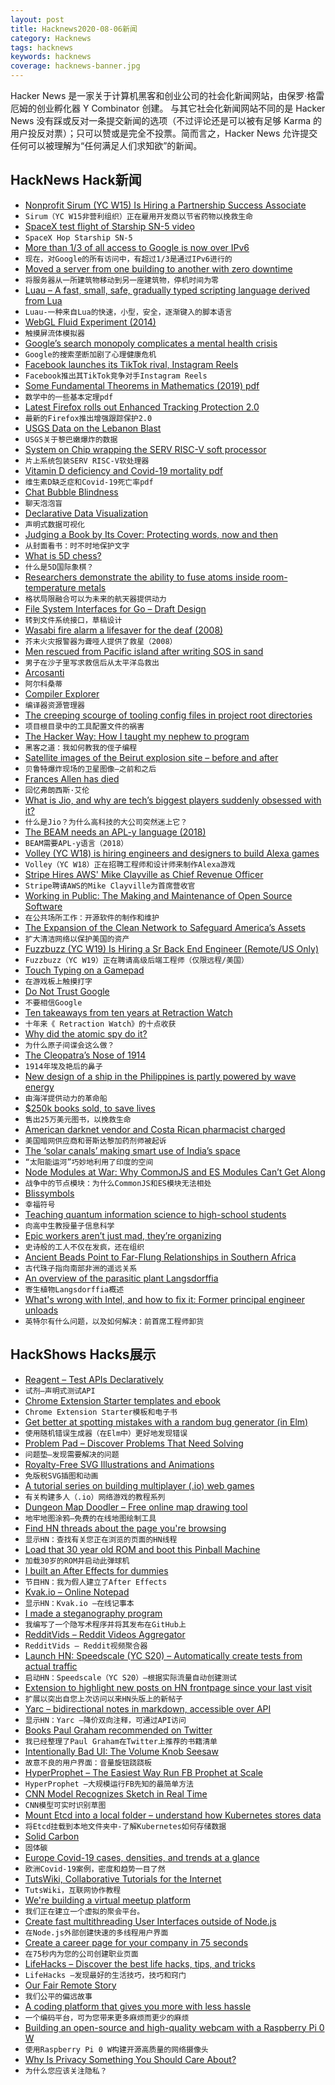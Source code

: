 ```yaml
---
layout: post
title: Hacknews2020-08-06新闻
category: Hacknews
tags: hacknews
keywords: hacknews
coverage: hacknews-banner.jpg
---
```


Hacker News 是一家关于计算机黑客和创业公司的社会化新闻网站，由保罗·格雷厄姆的创业孵化器 Y Combinator 创建。
与其它社会化新闻网站不同的是 Hacker News 没有踩或反对一条提交新闻的选项（不过评论还是可以被有足够 Karma 的用户投反对票）；只可以赞或是完全不投票。简而言之，Hacker News 允许提交任何可以被理解为“任何满足人们求知欲”的新闻。

## HackNews Hack新闻


- [Nonprofit Sirum (YC W15) Is Hiring a Partnership Success Associate](https://sirum.breezy.hr/)
- `Sirum（YC W15非营利组织）正在雇用开发商以节省药物以挽救生命`
- [SpaceX test flight of Starship SN-5 video](https://www.youtube.com/watch?v=NJR4gZBLMNw)
- `SpaceX Hop Starship SN-5`
- [More than 1/3 of all access to Google is now over IPv6](https://www.google.com/intl/en/ipv6/statistics.html#onethird)
- `现在，对Google的所有访问中，有超过1/3是通过IPv6进行的`
- [Moved a server from one building to another with zero downtime](https://www.reddit.com/r/sysadmin/comments/i3xbjb/rant_sorta_physically_moved_a_server_today/)
- `将服务器从一所建筑物移动到另一座建筑物，停机时间为零`
- [Luau – A fast, small, safe, gradually typed scripting language derived from Lua](https://roblox.github.io/luau/)
- `Luau-一种来自Lua的快速，小型，安全，逐渐键入的脚本语言`
- [WebGL Fluid Experiment (2014)](http://haxiomic.github.io/GPU-Fluid-Experiments/html5/?q=Medium)
- `触摸屏流体模拟器`
- [Google’s search monopoly complicates a mental health crisis](https://www.bloombergquint.com/businessweek/google-s-search-monopoly-complicates-a-mental-health-crisis)
- `Google的搜索垄断加剧了心理健康危机`
- [Facebook launches its TikTok rival, Instagram Reels](https://www.axios.com/facebook-launches-its-tiktok-rival-instagram-reels-56460094-88df-4aa5-b6a1-39695c682508.html)
- `Facebook推出其TikTok竞争对手Instagram Reels`
- [Some Fundamental Theorems in Mathematics (2019) pdf](http://people.math.harvard.edu/~knill/graphgeometry/papers/fundamental.pdf)
- `数学中的一些基本定理pdf`
- [Latest Firefox rolls out Enhanced Tracking Protection 2.0](https://blog.mozilla.org/blog/2020/08/04/latest-firefox-rolls-out-enhanced-tracking-protection-2-0-blocking-redirect-trackers-by-default/)
- `最新的Firefox推出增强跟踪保护2.0`
- [USGS Data on the Lebanon Blast](https://earthquake.usgs.gov/earthquakes/eventpage/us6000b9bx/executive)
- `USGS关于黎巴嫩爆炸的数据`
- [System on Chip wrapping the SERV RISC-V soft processor](https://www.rotwang.co.uk/projects/serv.html)
- `片上系统包装SERV RISC-V软处理器`
- [Vitamin D deficiency and Covid-19 mortality pdf](https://borsche.de/res/Vitamin_D_Essentials_EN.pdf)
- `维生素D缺乏症和Covid-19死亡率pdf`
- [Chat Bubble Blindness](https://www.atlistmaps.com/in-good-company/chat-bubble-blindness)
- `聊天泡泡盲`
- [Declarative Data Visualization](http://haifengl.github.io/vegalite.html)
- `声明式数据可视化`
- [Judging a Book by Its Cover: Protecting words, now and then](https://www.laphamsquarterly.org/roundtable/judging-book-its-cover)
- `从封面看书：时不时地保护文字`
- [What is 5D chess?](https://en.chessbase.com/post/what-on-earth-is-5d-chess)
- `什么是5D国际象棋？`
- [Researchers demonstrate the ability to fuse atoms inside room-temperature metals](https://spectrum.ieee.org/energywise/energy/nuclear/nuclear-fusiontokamak-not-included)
- `格状局限融合可以为未来的航天器提供动力`
- [File System Interfaces for Go – Draft Design](https://go.googlesource.com/proposal/+/master/design/draft-iofs.md)
- `转到文件系统接口，草稿设计`
- [Wasabi fire alarm a lifesaver for the deaf (2008)](https://www.reuters.com/article/us-japan-wasabi-idUST29421020080318)
- `芥末火灾报警器为聋哑人提供了救星（2008）`
- [Men rescued from Pacific island after writing SOS in sand](https://apnews.com/1566b3c6a377ee907a0f2e143a5b26c9)
- `男子在沙子里写求救信后从太平洋岛救出`
- [Arcosanti](https://en.wikipedia.org/wiki/Arcosanti)
- `阿尔科桑蒂`
- [Compiler Explorer](https://godbolt.org/)
- `编译器资源管理器`
- [The creeping scourge of tooling config files in project root directories](https://github.com/nodejs/tooling/issues/79)
- `项目根目录中的工具配置文件的祸害`
- [The Hacker Way: How I taught my nephew to program](https://stopa.io/post/246)
- `黑客之道：我如何教我的侄子编程`
- [Satellite images of the Beirut explosion site – before and after](https://cdn.knightlab.com/libs/juxtapose/latest/embed/index.html?uid=59321100-d740-11ea-bf88-a15b6c7adf9a)
- `贝鲁特爆炸现场的卫星图像–之前和之后`
- [Frances Allen has died](https://www.ibm.com/blogs/research/2020/08/remembering-frances-allen/)
- `回忆弗朗西斯·艾伦`
- [What is Jio, and why are tech’s biggest players suddenly obsessed with it?](https://onezero.medium.com/what-is-jio-and-why-are-techs-biggest-players-suddenly-obsessed-with-it-231ea2d407e4)
- `什么是Jio？为什么高科技的大公司突然迷上它？`
- [The BEAM needs an APL-y language (2018)](https://medium.com/@gordonguthrie/the-beam-needs-an-apl-y-language-6c5c998ba6d)
- `BEAM需要APL-y语言（2018）`
- [Volley (YC W18) is hiring engineers and designers to build Alexa games](https://jobs.lever.co/volleythat)
- `Volley（YC W18）正在招聘工程师和设计师来制作Alexa游戏`
- [Stripe Hires AWS' Mike Clayville as Chief Revenue Officer](https://stripe.com/en-au/newsroom/news/mike-clayville)
- `Stripe聘请AWS的Mike Clayville为首席营收官`
- [Working in Public: The Making and Maintenance of Open Source Software](https://www.amazon.com/dp/0578675862/)
- `在公共场所工作：开源软件的制作和维护`
- [The Expansion of the Clean Network to Safeguard America’s Assets](https://www.state.gov/announcing-the-expansion-of-the-clean-network-to-safeguard-americas-assets/)
- `扩大清洁网络以保护美国的资产`
- [Fuzzbuzz (YC W19) Is Hiring a Sr Back End Engineer (Remote/US Only)](https://angel.co/company/fuzzbuzz/jobs/924765-backend-software-engineer)
- `Fuzzbuzz（YC W19）正在聘请高级后端工程师（仅限远程/美国）`
- [Touch Typing on a Gamepad](https://darkshadow.io/2020/07/07/touch-typing-on-a-gamepad.html)
- `在游戏板上触摸打字`
- [Do Not Trust Google](https://lukeboyle.com/blog-posts/2020/08/do-not-trust-google)
- `不要相信Google`
- [Ten takeaways from ten years at Retraction Watch](https://retractionwatch.com/2020/08/03/ten-takeaways-from-ten-years-at-retraction-watch/)
- `十年来《 Retraction Watch》的十点收获`
- [Why did the atomic spy do it?](https://www.nature.com/articles/d41586-020-02279-4)
- `为什么原子间谍会这么做？`
- [The Cleopatra’s Nose of 1914](https://www.laphamsquarterly.org/scandal/cleopatras-nose-1914)
- `1914年埃及艳后的鼻子`
- [New design of a ship in the Philippines is partly powered by wave energy](https://www.bbc.com/future/article/20200718-the-revolutionary-electric-boat-powered-by-the-ocean)
- `由海洋提供动力的革命船`
- [$250k books sold, to save lives](https://sive.rs/250k)
- `售出25万美元图书，以挽救生命`
- [American darknet vendor and Costa Rican pharmacist charged](https://www.justice.gov/opa/pr/american-darknet-vendor-and-costa-rican-pharmacist-charged-narcotics-and-money-laundering)
- `美国暗网供应商和哥斯达黎加药剂师被起诉`
- [The ‘solar canals’ making smart use of India’s space](https://www.bbc.com/future/article/20200803-the-solar-canals-revolutionising-indias-renewable-energy)
- `“太阳能运河”巧妙地利用了印度的空间`
- [Node Modules at War: Why CommonJS and ES Modules Can’t Get Along](https://redfin.engineering/node-modules-at-war-why-commonjs-and-es-modules-cant-get-along-9617135eeca1)
- `战争中的节点模块：为什么CommonJS和ES模块无法相处`
- [Blissymbols](https://en.wikipedia.org/wiki/Blissymbols)
- `幸福符号`
- [Teaching quantum information science to high-school students](https://scirate.com/arxiv/2005.07874)
- `向高中生教授量子信息科学`
- [Epic workers aren’t just mad, they’re organizing](https://www.tonemadison.com/articles/epic-workers-arent-just-mad-theyre-organizing)
- `史诗般的工人不仅在发疯，还在组织`
- [Ancient Beads Point to Far-Flung Relationships in Southern Africa](https://www.the-scientist.com/notebook/eggshell-beads-point-to-far-flung-relationships-in-southern-africa-67715)
- `古代珠子指向南部非洲的遥远关系`
- [An overview of the parasitic plant Langsdorffia](https://phys.org/news/2020-08-overview-parasitic-langsdorffia.html)
- `寄生植物Langsdorffia概述`
- [What's wrong with Intel, and how to fix it: Former principal engineer unloads](https://www.pcworld.com/article/3569182/whats-wrong-with-intel-and-how-to-fix-it-former-principal-engineer-unloads.html)
- `英特尔有什么问题，以及如何解决：前首席工程师卸货`


## HackShows Hacks展示

- [ Reagent – Test APIs Declaratively](https://github.com/whytheplatypus/reagent)
- `试剂–声明式测试API`
- [ Chrome Extension Starter templates and ebook](https://chromeextensionkit.com/)
- `Chrome Extension Starter模板和电子书`
- [ Get better at spotting mistakes with a random bug generator (in Elm)](https://kickstartcoding.online/learn/articles/introducing-debug-trainer/)
- `使用随机错误生成器（在Elm中）更好地发现错误`
- [ Problem Pad – Discover Problems That Need Solving](item?id=24043982)
- `问题垫–发现需要解决的问题`
- [ Royalty-Free SVG Illustrations and Animations](https://www.pixeltrue.com/free-illustrations)
- `免版税SVG插图和动画`
- [ A tutorial series on building multiplayer (.io) web games](item?id=24043349)
- `有关构建多人（.io）网络游戏的教程系列`
- [ Dungeon Map Doodler – Free online map drawing tool](https://dungeonmapdoodler.com/)
- `地牢地图涂鸦–免费的在线地图绘制工具`
- [ Find HN threads about the page you're browsing](https://github.com/pinoceniccola/what-hn-says-webext)
- `显示HN：查找有关您正在浏览的页面的HN线程`
- [ Load that 30 year old ROM and boot this Pinball Machine](https://playfield.dev/)
- `加载30岁的ROM并启动此弹球机`
- [ I built an After Effects for dummies](https://storycreatorapp.com)
- `节目HN：我为假人建立了After Effects`
- [ Kvak.io – Online Notepad](http://kvak.io/?n=intro)
- `显示HN：Kvak.io –在线记事本`
- [ I made a steganography program](https://github.com/JHurst97/SteganograhyProject.git)
- `我编写了一个隐写术程序并将其发布在GitHub上`
- [ RedditVids – Reddit Videos Aggregator](https://redditvids.com/)
- `RedditVids – Reddit视频聚合器`
- [Launch HN: Speedscale (YC S20) – Automatically create tests from actual traffic](item?id=24060799)
- `启动HN：Speedscale（YC S20）–根据实际流量自动创建测试`
- [ Extension to highlight new posts on HN frontpage since your last visit](https://chrome.google.com/webstore/detail/since/ohflkdcfnnplhoneiekhkoipfaegdmmc)
- `扩展以突出自您上次访问以来HN头版上的新帖子`
- [ Yarc – bidirectional notes in markdown, accessible over API](https://github.com/xeust/yarc)
- `显示HN：Yarc –降价双向注释，可通过API访问`
- [ Books Paul Graham recommended on Twitter](https://www.readthistwice.com/person/paul-graham)
- `我已经整理了Paul Graham在Twitter上推荐的书籍清单`
- [ Intentionally Bad UI: The Volume Knob Seesaw](https://iryanbell.github.io/VolumeNotchUI/NotchedVolume/)
- `故意不良的用户界面：音量旋钮跷跷板`
- [ HyperProphet – The Easiest Way Run FB Prophet at Scale](item?id=24062741)
- `HyperProphet –大规模运行FB先知的最简单方法`
- [ CNN Model Recognizes Sketch in Real Time](https://www.gradio.app/hub/hub-sketch-recognition)
- `CNN模型可实时识别草图`
- [ Mount Etcd into a local folder – understand how Kubernetes stores data](https://github.com/polyrabbit/etcdfs)
- `将Etcd挂载到本地文件夹中-了解Kubernetes如何存储数据`
- [ Solid Carbon](https://www.solidcarbon.ca/)
- `固体碳`
- [ Europe Covid-19 cases, densities, and trends at a glance](https://europecorona.com/)
- `欧洲Covid-19案例，密度和趋势一目了然`
- [ TutsWiki, Collaborative Tutorials for the Internet](https://tutswiki.com/)
- `TutsWiki，互联网协作教程`
- [ We're building a virtual meetup platform](https://app.venu.tv)
- `我们正在建立一个虚拟的聚会平台。`
- [ Create fast multithreading User Interfaces outside of Node.js](https://medium.com/@tobiasuhlig/create-blazing-fast-multithreading-user-interfaces-outside-of-nodejs-c4199b0023ec)
- `在Node.js外部创建快速的多线程用户界面`
- [ Create a career page for your company in 75 seconds](https://param.ai/)
- `在75秒内为您的公司创建职业页面`
- [ LifeHacks – Discover the best life hacks, tips, and tricks](https://lifehacks.tips/)
- `LifeHacks –发现最好的生活技巧，技巧和窍门`
- [ Our Fair Remote Story](https://medium.com/@fairremote/the-fair-remote-story-89b383dde0dc)
- `我们公平的偏远故事`
- [ A coding platform that gives you more with less hassle](https://domecode.com/about/)
- `一个编码平台，可为您带来更多麻烦而更少的麻烦`
- [ Building an open-source and high-quality webcam with a Raspberry Pi 0 W](http://www.tnhh.net/posts/show-me-webcam.html)
- `使用Raspberry Pi 0 W构建开源高质量的网络摄像头`
- [ Why Is Privacy Something You Should Care About?](https://medium.com/@officialTcloud/why-is-privacy-something-you-should-care-about-1e2d46abfea)
- `为什么您应该关注隐私？`

